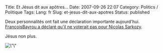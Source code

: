 Title: Et Jésus dit aux apôtres...
Date: 2007-09-26 22:07
Category: Politics / Politique
Tags:
Lang: fr
Slug: et-jesus-dit-aux-apotres
Status: published

Deux personnalités ont fait une déclaration importante aujourd'hui.
[FrançoisBayrou a déclaré qu'il ne voterait pas pour Nicolas Sarkozy](http://www.lemonde.fr/web/depeches/0,14-0,39-30751335@7-40,0.html).


Jésus non plus.

![\\"\\"](/public/vrac/churchsign.jpg)
